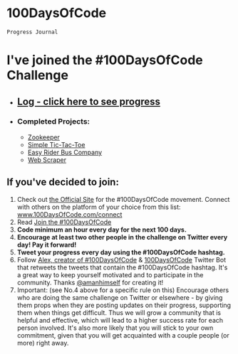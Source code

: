 # 100DaysOfCode
`Progress Journal`

# I've joined the #100DaysOfCode Challenge

* ## [Log - click here to see progress](log.md)
* ### Completed Projects:
  * [Zookeeper](https://github.com/h00ley/100-Days-Of-Code/tree/main/Projects/Zookeper)
  * [Simple Tic-Tac-Toe](https://github.com/h00ley/100-Days-Of-Code/tree/main/Projects/Simple%20Tic-Tac-Toe)
  * [Easy Rider Bus Company](https://github.com/h00ley/100-Days-Of-Code/tree/main/Projects/Easy%20Rider%20Bus%20Company)
  * [Web Scraper](https://github.com/h00ley/100-Days-Of-Code/tree/main/Projects/Web%20Scraper)


## If you've decided to join:

1.  Check out [the Official Site](http://100daysofcode.com/) for the #100DaysOfCode movement. Connect with others on the platform of your choice from this list: www.100DaysOfCode.com/connect
2.  Read [Join the #100DaysOfCode](https://medium.freecodecamp.com/join-the-100daysofcode-556ddb4579e4)
3.  **Code minimum an hour every day for the next 100 days.**
4.  **Encourage at least two other people in the challenge on Twitter every day! Pay it forward!**
5.  **Tweet your progress every day using the #100DaysOfCode hashtag.**
6.  Follow [Alex, creator of #100DaysOfCode](https://twitter.com/ka11away) & [100DaysOfCode](https://twitter.com/_100DaysOfCode) Twitter Bot that retweets the tweets that contain the #100DaysOfCode hashtag. It's a great way to keep yourself motivated and to participate in the community. 
Thanks [@amanhimself](https://twitter.com/amanhimself) for creating it!
7.  Important: (see No.4 above for a specific rule on this) Encourage others who are doing the same challenge on Twitter or elsewhere - by giving them props when they are posting updates on their progress, supporting them when things get difficult. Thus we will grow a community that is helpful and effective, which will lead to a higher success rate for each person involved. It's also more likely that you will stick to your own commitment, given that you will get acquainted with a couple people (or more) right away.
